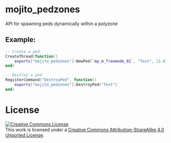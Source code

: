 # mojito_pedzones
API for spawning peds dynamically within a polyzone

## Example:

```lua
-- Create a ped
CreateThread(function()
    exports["mojito_pedzones"]:NewPed(`mp_m_freemode_01`, "Test", 11.0, 3.0, 70.0, 0.0, 15.0, false, false)
end)

-- Destroy a ped
RegisterCommand("DestroyPed", function()
    exports["mojito_pedzones"]:DestroyPed("Test")
end)
```

# License
<a rel="license" href="https://creativecommons.org/licenses/by-sa/4.0/"><img alt="Creative Commons License" style="border-width:0" src="https://i.creativecommons.org/l/by-sa/3.0/88x31.png" /></a><br />This work is licensed under a <a rel="license" href="https://creativecommons.org/licenses/by-sa/4.0/">Creative Commons Attribution-ShareAlike 4.0 Unported License</a>.
